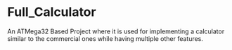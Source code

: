 # Full_Calculator
An ATMega32 Based Project where it is used for implementing a  calculator similar to the commercial ones while having multiple other features. 
